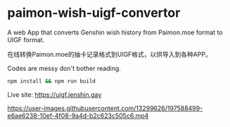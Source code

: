 # paimon-wish-uigf-convertor
A web App that converts Genshin wish history from Paimon.moe format to UIGF format.

在线转换Paimon.moe的抽卡记录格式到UIGF格式，以供导入到各种APP。

Codes are messy don't bother reading.

```sh
npm install && npm run build
```

Live site: https://uigf.jenshin.gay

https://user-images.githubusercontent.com/13299626/197588499-e6ae6238-10ef-4f08-9a4d-b2c623c505c6.mp4

